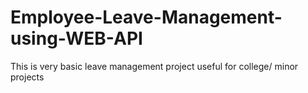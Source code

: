 # Employee-Leave-Management-using-WEB-API
This is very basic leave management project useful for college/ minor projects
